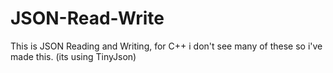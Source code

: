 # JSON-Read-Write
This is JSON Reading and Writing, for C++ i don't see many of these so i've made this. (its using TinyJson)
